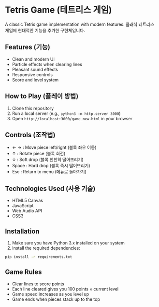 # Tetris Game (테트리스 게임)

A classic Tetris game implementation with modern features.
클래식 테트리스 게임에 현대적인 기능을 추가한 구현체입니다.

## Features (기능)
- Clean and modern UI
- Particle effects when clearing lines
- Pleasant sound effects
- Responsive controls
- Score and level system

## How to Play (플레이 방법)
1. Clone this repository
2. Run a local server (e.g., `python3 -m http.server 3000`)
3. Open `http://localhost:3000/game_new.html` in your browser

## Controls (조작법)
- ← → : Move piece left/right (블록 좌우 이동)
- ↑ : Rotate piece (블록 회전)
- ↓ : Soft drop (블록 천천히 떨어뜨리기)
- Space : Hard drop (블록 즉시 떨어뜨리기)
- Esc : Return to menu (메뉴로 돌아가기)

## Technologies Used (사용 기술)
- HTML5 Canvas
- JavaScript
- Web Audio API
- CSS3

## Installation

1. Make sure you have Python 3.x installed on your system
2. Install the required dependencies:
```bash
pip install -r requirements.txt
```

## Game Rules
- Clear lines to score points
- Each line cleared gives you 100 points × current level
- Game speed increases as you level up
- Game ends when pieces stack up to the top 